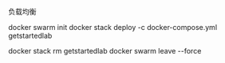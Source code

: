 负载均衡

docker swarm init
docker stack deploy -c docker-compose.yml getstartedlab

docker stack rm getstartedlab
docker swarm leave --force